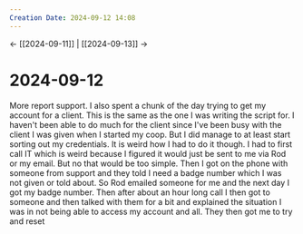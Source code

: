 ```yaml
---
Creation Date: 2024-09-12 14:08
---
```


<- [[2024-09-11]] | [[2024-09-13]]  ->

# 2024-09-12
More report support. I also spent a chunk of the day trying to get my account for a client. This is the same as the one I was writing the script for. I haven't been able to do much for the client since I've been busy with the client I was given when I started my coop. But I did manage to at least start sorting out my credentials. It is weird how I had to do it though. I had to first call IT which is weird because I figured it would just be sent to me via Rod or my email. But no that would be too simple. Then I got on the phone with someone from support and they told I need a badge number which I was not given or told about. So Rod emailed someone for me and the next day I got my badge number. Then after about an hour long call I then got to someone and then talked with them for a bit and explained the situation I was in not being able to access my account and all. They then got me to try and reset